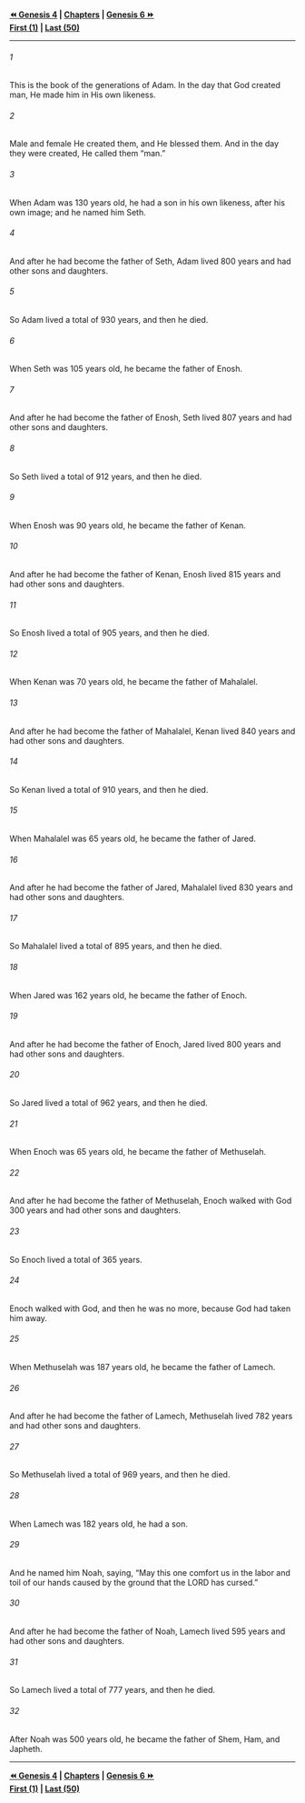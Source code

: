   
**[⏪ Genesis 4](./Genesis%204.md) | [Chapters](./_index.md) | [Genesis 6 ⏩](./Genesis%206.md)**  
**[First (1)](./Genesis%201.md) | [Last (50)](./Genesis%2050.md)**  
  
---  
  
###### 1  
This is the book of the generations of Adam. In the day that God created man, He made him in His own likeness.  
  
###### 2  
Male and female He created them, and He blessed them. And in the day they were created, He called them “man.”  
  
###### 3  
When Adam was 130 years old, he had a son in his own likeness, after his own image; and he named him Seth.  
  
###### 4  
And after he had become the father of Seth, Adam lived 800 years and had other sons and daughters.  
  
###### 5  
So Adam lived a total of 930 years, and then he died.  
  
###### 6  
When Seth was 105 years old, he became the father of Enosh.  
  
###### 7  
And after he had become the father of Enosh, Seth lived 807 years and had other sons and daughters.  
  
###### 8  
So Seth lived a total of 912 years, and then he died.  
  
###### 9  
When Enosh was 90 years old, he became the father of Kenan.  
  
###### 10  
And after he had become the father of Kenan, Enosh lived 815 years and had other sons and daughters.  
  
###### 11  
So Enosh lived a total of 905 years, and then he died.  
  
###### 12  
When Kenan was 70 years old, he became the father of Mahalalel.  
  
###### 13  
And after he had become the father of Mahalalel, Kenan lived 840 years and had other sons and daughters.  
  
###### 14  
So Kenan lived a total of 910 years, and then he died.  
  
###### 15  
When Mahalalel was 65 years old, he became the father of Jared.  
  
###### 16  
And after he had become the father of Jared, Mahalalel lived 830 years and had other sons and daughters.  
  
###### 17  
So Mahalalel lived a total of 895 years, and then he died.  
  
###### 18  
When Jared was 162 years old, he became the father of Enoch.  
  
###### 19  
And after he had become the father of Enoch, Jared lived 800 years and had other sons and daughters.  
  
###### 20  
So Jared lived a total of 962 years, and then he died.  
  
###### 21  
When Enoch was 65 years old, he became the father of Methuselah.  
  
###### 22  
And after he had become the father of Methuselah, Enoch walked with God 300 years and had other sons and daughters.  
  
###### 23  
So Enoch lived a total of 365 years.  
  
###### 24  
Enoch walked with God, and then he was no more, because God had taken him away.  
  
###### 25  
When Methuselah was 187 years old, he became the father of Lamech.  
  
###### 26  
And after he had become the father of Lamech, Methuselah lived 782 years and had other sons and daughters.  
  
###### 27  
So Methuselah lived a total of 969 years, and then he died.  
  
###### 28  
When Lamech was 182 years old, he had a son.  
  
###### 29  
And he named him Noah, saying, “May this one comfort us in the labor and toil of our hands caused by the ground that the LORD has cursed.”  
  
###### 30  
And after he had become the father of Noah, Lamech lived 595 years and had other sons and daughters.  
  
###### 31  
So Lamech lived a total of 777 years, and then he died.  
  
###### 32  
After Noah was 500 years old, he became the father of Shem, Ham, and Japheth.  
  
  
---  
  
**[⏪ Genesis 4](./Genesis%204.md) | [Chapters](./_index.md) | [Genesis 6 ⏩](./Genesis%206.md)**  
**[First (1)](./Genesis%201.md) | [Last (50)](./Genesis%2050.md)**  
  
